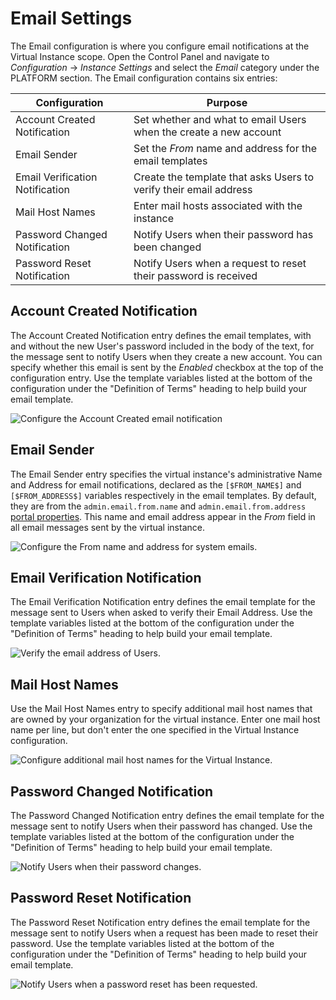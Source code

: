 #  Email Settings

The Email configuration is where you configure email notifications at the Virtual Instance scope. Open the Control Panel and navigate to *Configuration* &rarr; *Instance Settings* and select the *Email* category under the PLATFORM section. The Email configuration contains six entries:

| Configuration | Purpose |
| --------- | ------------ |
| Account Created Notification | Set whether and what to email Users when the create a new account |
| Email Sender | Set the *From* name and address for the email templates |
| Email Verification Notification | Create the template that asks Users to verify their email address |
| Mail Host Names | Enter mail hosts associated with the instance |
| Password Changed Notification | Notify Users when their password has been changed |
| Password Reset Notification | Notify Users when a request to reset their password is received |

## Account Created Notification

The Account Created Notification entry defines the email templates, with and without the new User's password included in the body of the text, for the message sent to notify Users when they create a new account. You can specify whether this email is sent by the *Enabled* checkbox at the top of the configuration entry. Use the template variables listed at the bottom of the configuration under the "Definition of Terms" heading to help build your email template. 

![Configure the Account Created email notification](./email-settings/images/01.png)

## Email Sender

The Email Sender entry specifies the virtual instance's administrative Name and Address for email notifications, declared as the `[$FROM_NAME$]` and `[$FROM_ADDRESS$]` variables respectively in the email templates. By default, they are from the `admin.email.from.name` and `admin.email.from.address` [portal properties](https://docs.liferay.com/portal/7.3-latest/propertiesdoc/portal.properties.html#Admin%20Portlet). This name and email address appear in the *From* field in all email messages sent by the virtual instance. 

![Configure the From name and address for system emails.](./email-settings/images/02.png)

## Email Verification Notification

The Email Verification Notification entry defines the email template for the message sent to Users when asked to verify their Email Address. Use the template variables listed at the bottom of the configuration under the "Definition of Terms" heading to help build your email template. 

![Verify the email address of Users.](./email-settings/images/03.png)

## Mail Host Names

Use the Mail Host Names entry to specify additional mail host names that are owned by your organization for the virtual instance. Enter one mail host name per line, but don't enter the one specified in the Virtual Instance configuration. 

![Configure additional mail host names for the Virtual Instance.](./email-settings/images/04.png)

## Password Changed Notification

The Password Changed Notification entry defines the email template for the message sent to notify Users when their password has changed. Use the template variables listed at the bottom of the configuration under the "Definition of Terms" heading to help build your email template. 

![Notify Users when their password changes.](./email-settings/images/05.png)

## Password Reset Notification

The Password Reset Notification entry defines the email template for the message sent to notify Users when a request has been made to reset their password. Use the template variables listed at the bottom of the configuration under the "Definition of Terms" heading to help build your email template. 

![Notify Users when a password reset has been requested.](./email-settings/images/06.png)
